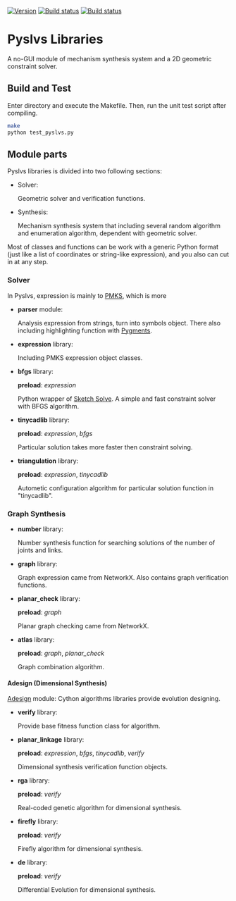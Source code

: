 [![Version](https://img.shields.io/badge/version-19.02.0-yellow.svg)](https://github.com/KmolYuan/pyslvs/releases/latest)
[![Build status](https://ci.appveyor.com/api/projects/status/6l1bh1197ncahd0q?svg=true)](https://ci.appveyor.com/project/KmolYuan/pyslvs)
[![Build status](https://img.shields.io/travis/KmolYuan/pyslvs.svg?logo=travis)](https://travis-ci.org/KmolYuan/pyslvs)

# Pyslvs Libraries

A no-GUI module of mechanism synthesis system and a 2D geometric constraint solver.

## Build and Test

Enter directory and execute the Makefile. Then, run the unit test script after compiling.

```bash
make
python test_pyslvs.py
```

## Module parts

Pyslvs libraries is divided into two following sections:

+ Solver:

    Geometric solver and verification functions.

+ Synthesis:

    Mechanism synthesis system that including several random algorithm and enumeration algorithm, dependent with geometric solver.

Most of classes and functions can be work with a generic Python format (just like a list of coordinates or string-like expression), and you also can cut in at any step.

### Solver

In Pyslvs, expression is mainly to [PMKS](http://designengrlab.github.io/PMKS/), which is more 

+ **parser** module:

    Analysis expression from strings, turn into symbols object. There also including highlighting function with [Pygments](http://pygments.org/).

+ **expression** library:

    Including PMKS expression object classes.

+ **bfgs** library:

    **preload**: *expression*

    Python wrapper of [Sketch Solve](https://code.google.com/archive/p/sketchsolve/). A simple and fast constraint solver with BFGS algorithm.

+ **tinycadlib** library:

    **preload**: *expression*, *bfgs*

    Particular solution takes more faster then constraint solving.

+ **triangulation** library:

    **preload**: *expression*, *tinycadlib*

    Autometic configuration algorithm for particular solution function in "tinycadlib".

### Graph Synthesis

+ **number** library:

    Number synthesis function for searching solutions of the number of joints and links.

+ **graph** library:

    Graph expression came from NetworkX. Also contains graph verification functions. 

+ **planar_check** library:

    **preload**: *graph*

    Planar graph checking came from NetworkX.

+ **atlas** library:

    **preload**: *graph*, *planar_check*

    Graph combination algorithm.

#### Adesign (Dimensional Synthesis)

[Adesign](https://github.com/KmolYuan/Adesign) module: Cython algorithms libraries provide evolution designing.

+ **verify** library:

    Provide base fitness function class for algorithm.

+ **planar_linkage** library:

    **preload**: *expression*, *bfgs*, *tinycadlib*, *verify*

    Dimensional synthesis verification function objects.

+ **rga** library:

    **preload**: *verify*

    Real-coded genetic algorithm for dimensional synthesis.

+ **firefly** library:

    **preload**: *verify*

    Firefly algorithm for dimensional synthesis.

+ **de** library:

    **preload**: *verify*

    Differential Evolution for dimensional synthesis.
